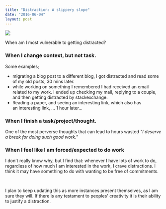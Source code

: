 ```yaml
---
title: "Distraction: A slippery slope"
date: "2016-06-04"
layout: post
---
```


![]({{site.baseurl}}/images/{{page.coverImage}})

When am I most vulnerable to getting distracted?

### When I change context, but not task.

Some examples;

- migrating a blog post to a different blog, I got distracted and read some of my old posts, 30 mins later.
- while working on something I remembered I had received an email related to my work. I ended up checking my mail, replying to a couple, and then getting distracted by stackexchange.
- Reading a paper, and seeing an interesting link, which also has an interesting link, ... 1 hour later...

### When I finish a task/project/thought.

One of the most perverse thoughts that can lead to hours wasted _"I deserve a break for doing such good work."_ 

### When I feel like I am forced/expected to do work

I don't really know why, but I find that: whenever I have lots of work to do, regardless of how much I am interested in the work, I crave distractions. I think it may have something to do with wanting to be free of commitments.

 

I plan to keep updating this as more instances present themselves, as I am sure they will. If there is any testament to peoples' creativity it is their ability to justify a distraction.
